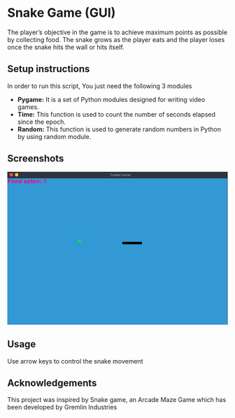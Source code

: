 # Snake Game (GUI)

The player’s objective in the game is to achieve maximum points as possible by collecting food. The snake grows as the player eats and the player loses once the snake hits the wall or hits itself.

## Setup instructions

In order to run this script, You just need the following 3 modules

- **Pygame:** It is a set of Python modules designed for writing video games.
- **Time:** This function is used to count the number of seconds elapsed since the epoch.
- **Random:** This function is used to generate random numbers in Python by using random module. 

## Screenshots
![Example screenshot](./snake.png)


## Usage
Use arrow keys to control the snake movement


## Acknowledgements
This project was inspired by Snake game, an Arcade Maze Game which has been developed by Gremlin Industries

